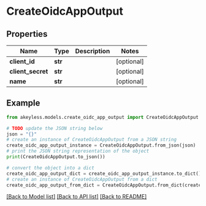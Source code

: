 # CreateOidcAppOutput


## Properties

Name | Type | Description | Notes
------------ | ------------- | ------------- | -------------
**client_id** | **str** |  | [optional] 
**client_secret** | **str** |  | [optional] 
**name** | **str** |  | [optional] 

## Example

```python
from akeyless.models.create_oidc_app_output import CreateOidcAppOutput

# TODO update the JSON string below
json = "{}"
# create an instance of CreateOidcAppOutput from a JSON string
create_oidc_app_output_instance = CreateOidcAppOutput.from_json(json)
# print the JSON string representation of the object
print(CreateOidcAppOutput.to_json())

# convert the object into a dict
create_oidc_app_output_dict = create_oidc_app_output_instance.to_dict()
# create an instance of CreateOidcAppOutput from a dict
create_oidc_app_output_from_dict = CreateOidcAppOutput.from_dict(create_oidc_app_output_dict)
```
[[Back to Model list]](../README.md#documentation-for-models) [[Back to API list]](../README.md#documentation-for-api-endpoints) [[Back to README]](../README.md)


